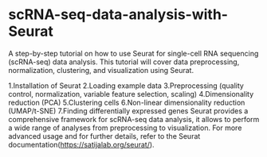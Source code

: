 # scRNA-seq-data-analysis-with-Seurat

A step-by-step tutorial on how to use Seurat for single-cell RNA sequencing (scRNA-seq) data analysis. This tutorial will cover data preprocessing, normalization, clustering, and visualization using Seurat.

1.Installation of Seurat
2.Loading example data
3.Preprocessing (quality control, normalization, variable feature selection, scaling)
4.Dimensionality reduction (PCA)
5.Clustering cells
6.Non-linear dimensionality reduction (UMAP/t-SNE)
7.Finding differentially expressed genes
Seurat provides a comprehensive framework for scRNA-seq data analysis, it allows to perform a wide range of analyses from preprocessing to visualization. For more advanced usage and for further details, refer to the Seurat documentation(https://satijalab.org/seurat/).


